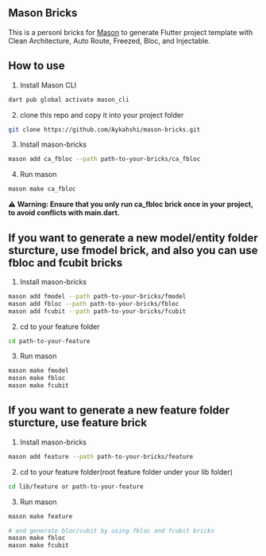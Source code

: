 ## Mason Bricks

This is a personl bricks for [Mason](https://github.com/felangel/mason) to generate Flutter project template with Clean Architecture, Auto Route, Freezed, Bloc, and Injectable.

## How to use

1. Install Mason CLI

```bash
dart pub global activate mason_cli
```

2. clone this repo and copy it into your project folder

```bash
git clone https://github.com/Aykahshi/mason-bricks.git
```

3. Install mason-bricks

```bash
mason add ca_fbloc --path path-to-your-bricks/ca_fbloc
```

4. Run mason

```bash
mason make ca_fbloc
```

⚠️ <strong>Warning: Ensure that you only run ca_fbloc brick once in your project, to avoid conflicts with main.dart.</strong>

## If you want to generate a new model/entity folder sturcture, use fmodel brick, and also you can use fbloc and fcubit bricks

1. Install mason-bricks

```bash
mason add fmodel --path path-to-your-bricks/fmodel
mason add fbloc --path path-to-your-bricks/fbloc
mason add fcubit --path path-to-your-bricks/fcubit
```

2. cd to your feature folder

```bash
cd path-to-your-feature
```

3. Run mason

```bash
mason make fmodel
mason make fbloc
mason make fcubit
```

## If you want to generate a new feature folder sturcture, use feature brick
1. Install mason-bricks

```bash
mason add feature --path path-to-your-bricks/feature
```

2. cd to your feature folder(root feature folder under your lib folder)

```bash
cd lib/feature or path-to-your-feature
```

3. Run mason

```bash
mason make feature

# and generate bloc/cubit by using fbloc and fcubit bricks
mason make fbloc 
mason make fcubit
```